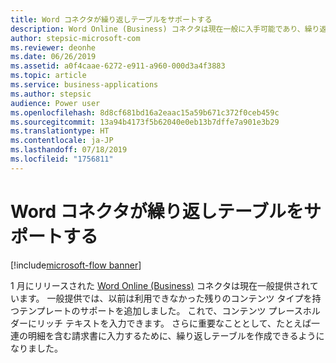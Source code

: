 ```yaml
---
title: Word コネクタが繰り返しテーブルをサポートする
description: Word Online (Business) コネクタは現在一般に入手可能であり、繰り返しテーブルをサポートしています。
author: stepsic-microsoft-com
ms.reviewer: deonhe
ms.date: 06/26/2019
ms.assetid: a0f4caae-6272-e911-a960-000d3a4f3883
ms.topic: article
ms.service: business-applications
ms.author: stepsic
audience: Power user
ms.openlocfilehash: 8d8cf681bd16a2eaac15a59b671c372f0ceb459c
ms.sourcegitcommit: 13a94b4173f5b62040e0eb13b7dffe7a901e3b29
ms.translationtype: HT
ms.contentlocale: ja-JP
ms.lasthandoff: 07/18/2019
ms.locfileid: "1756811"
---
```

# <a name="word-connector-supports-repeating-tables"></a>Word コネクタが繰り返しテーブルをサポートする

[!include[microsoft-flow banner](../includes/microsoft-flow.md)]

1 月にリリースされた [Word Online (Business)](https://flow.microsoft.com/connectors/shared_wordonlinebusiness/word-online-business/) コネクタは現在一般提供されています。 一般提供では、以前は利用できなかった残りのコンテンツ タイプを持つテンプレートのサポートを追加しました。 これで、コンテンツ プレースホルダーにリッチ テキストを入力できます。 さらに重要なこととして、たとえば一連の明細を含む請求書に入力するために、繰り返しテーブルを作成できるようになりました。
